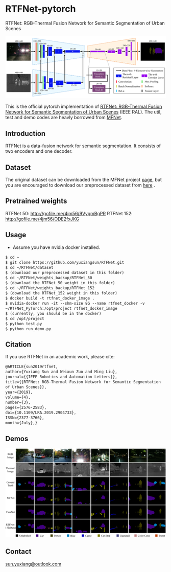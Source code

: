 # RTFNet-pytorch

RTFNet: RGB-Thermal Fusion Network for Semantic Segmentation of Urban Scenes

<img src="doc/network.png" width="900px"/>
 
This is the official pytorch implementation of [RTFNet: RGB-Thermal Fusion Network for Semantic Segmentation of Urban Scenes](http://eeyxsun.people.ust.hk/docs/RAL2019_rtfnet.pdf) (IEEE RAL). The util, test and demo codes are heavly borrowed from [MFNet](https://github.com/haqishen/MFNet-pytorch).
 
## Introduction

RTFNet is a data-fusion network for semantic segmentation. It consists of two encoders and one decoder. 
 
## Dataset
 
The original dataset can be downloaded from the MFNet project [page](https://www.mi.t.u-tokyo.ac.jp/static/projects/mil_multispectral/), but you are encouraged to download our preprocessed dataset from [here](http://gofile.me/4jm56/CfukComo1) .

## Pretrained weights

RTFNet 50: http://gofile.me/4jm56/9VygmBgPR
RTFNet 152: http://gofile.me/4jm56/ODE2fxJKG

## Usage

* Assume you have nvidia docker installed. 
```
$ cd ~ 
$ git clone https://github.com/yuxiangsun/RTFNet.git
$ cd ~/RTFNet/dataset
$ (download our preprocessed dataset in this folder)
$ cd ~/RTFNet/weights_backup/RTFNet_50
$ (download the RTFNet_50 weight in this folder)
$ cd ~/RTFNet/weights_backup/RTFNet_152
$ (download the RTFNet_152 weight in this folder)
$ docker build -t rtfnet_docker_image .
$ nvidia-docker run -it --shm-size 8G --name rtfnet_docker -v ~/RTFNet_PyTorch:/opt/project rtfnet_docker_image
$ (currently, you should be in the docker)
$ cd /opt/project 
$ python test.py
$ python run_demo.py
```

## Citation

If you use RTFNet in an academic work, please cite:

```
@ARTICLE{sun2019rtfnet,
author={Yuxiang Sun and Weixun Zuo and Ming Liu}, 
journal={{IEEE Robotics and Automation Letters}}, 
title={{RTFNet: RGB-Thermal Fusion Network for Semantic Segmentation of Urban Scenes}}, 
year={2019}, 
volume={4}, 
number={3}, 
pages={2576-2583}, 
doi={10.1109/LRA.2019.2904733}, 
ISSN={2377-3766}, 
month={July},}
```

## Demos

<img src="doc/demo.png" width="900px"/>

## Contact
sun.yuxiang@outlook.com
